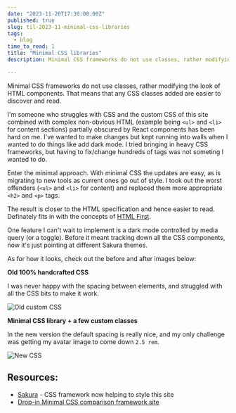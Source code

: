 ```yaml
---
date: "2023-11-20T17:30:00.00Z"
published: true
slug: til-2023-11-minimal-css-libraries
tags:
  - blog
time_to_read: 1
title: "Minimal CSS libraries"
description: Minimal CSS frameworks do not use classes, rather modifying the look of HTML components. That means that any CSS classes added are easier to discover and read.

---
```


Minimal CSS frameworks do not use classes, rather modifying the look of HTML components. That means that any CSS classes added are easier to discover and read.

I'm someone who struggles with CSS and the custom CSS of this site combined with complex non-obvious HTML (example being `<ul>` and `<li>` for content sections) partially obscured by React components has been hard on me. I've wanted to make changes but kept running into walls when I wanted to do things like add dark mode. I tried bringing in heavy CSS frameworks, but having to fix/change hundreds of tags was not someting I wanted to do.

Enter the minimal approach. With minimal CSS the updates are easy, as is migrating to new tools as current ones go out of style. I took out the worst offenders (`<ul>` and `<li>` for content) and replaced them more appropriate `<h2>` and `<p>` tags.

The result is closer to the HTML specification and hence easier to read. Definately fits in with the concepts of [HTML First](https://html-first.com/).

One feature I can't wait to implement is a dark mode controlled by media query (or a toggle). Before it meant tracking down all the CSS components, now it's just pointing at different Sakura themes. 

As for how it looks, check out the before and after images below:

**Old 100% handcrafted CSS**

I was never happy with the spacing between elements, and struggled with all the CSS bits to make it work.

![Old custom CSS](https://f004.backblazeb2.com/file/daniel-feldroy-com/public/images/css-before.png)

**Minimal CSS library + a few custom classes**

In the new version the default spacing is really nice, and my only challenge was getting my avatar image to come down `2.5 rem`.

![New CSS](https://f004.backblazeb2.com/file/daniel-feldroy-com/public/images/css-after.png)

## Resources:

- [Sakura](https://github.com/oxalorg/sakura) - CSS framework now helping to style this site
- [Drop-in Minimal CSS comparison framework site](https://dohliam.github.io/dropin-minimal-css/?sakura)

